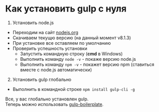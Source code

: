 # Как установить gulp с нуля

1. Установить node.js
  * Переходим на сайт [nodejs.org](https://nodejs.org/en/)
  * Скачиваем текущю версию (на данный момент v8.1.3)
  * При установке все оставляем по умолчанию
  * Проверить успешность установки 
    * Запустить командную строку (**cmd** в Windows)
    * Выполнить команду `node -v` - покаже версию node.js
    * Выполнить команду `npm -v` - покажет версию npm (ставиться вместе с node.js автоматически)
2.  Установить gulp глобально
  * Выполнить в командной строке `npm install gulp-cli -g`

Все, у вас глобально установлен gulp.<br/> 
Теперь можно использовать [gulp-boilerplate](https://github.com/beznosd/gulp-boilerplate).

